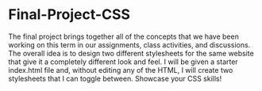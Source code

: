 # Final-Project-CSS
The final project brings together all of the concepts that we have been working on this term in our assignments, class activities, and discussions. The overall idea is to design two different stylesheets for the same website that give it a completely different look and feel. I will be given a starter index.html file and, without editing any of the HTML, I will create two stylesheets that I can toggle between. Showcase your CSS skills!

